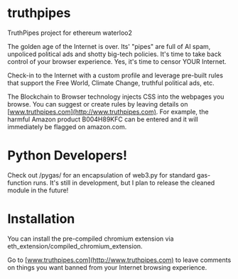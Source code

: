 # truthpipes
TruthPipes project for ethereum waterloo2

The golden age of the Internet is over. Its' "pipes" are full of AI spam, unpoliced political ads and shotty big-tech policies. It's time to take back control of your browser experience. Yes, it's time to censor YOUR Internet.

Check-in to the Internet with a custom profile and leverage pre-built rules that support the Free World, Climate Change, truthful political ads, etc.

The Blockchain to Browser technology injects CSS into the webpages you browse.  You can suggest or create rules by leaving details on [www.truthpipes.com](http://www.truthpipes.com).  For example, the harmful Amazon product B004H89KFC can be entered and it will immediately be flagged on amazon.com.

# Python Developers!
Check out /pygas/ for an encapsulation of web3.py for standard gas-function runs.  It's still in development, but I plan to release the cleaned module in the future!

# Installation
You can install the pre-compiled chromium extension via eth_extension/compiled_chromium_extension.

Go to [www.truthpipes.com](http://www.truthpipes.com) to leave comments on things you want banned from your Internet browsing experience.
